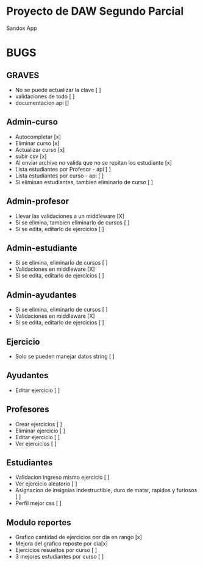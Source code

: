 # Proyecto de DAW Segundo Parcial
Sandox App

# BUGS
## GRAVES
- No se puede actualizar la clave [ ]
- validaciones de todo [ ]
- documentacion api []

## Admin-curso
- Autocompletar [x]
- Eliminar curso [x]
- Actualizar curso [x]
- subir csv [x]
- Al enviar archivo no valida que no se repitan los estudiante [x]
- Lista estudiantes por Profesor - api [ ]
- Lista estudiantes por curso - api [ ]
- Si eliminan estudiantes, tambien eliminarlo de curso [ ]

## Admin-profesor
- Llevar las validaciones a un middleware [X]
- Si se elimina, tambien eliminarlo de cursos [ ]
- Si se edita, editarlo de ejercicios [ ]

## Admin-estudiante
- Si se elimina, eliminarlo de cursos [ ]
- Validaciones en middleware [X]
- Si se edita, editarlo de ejercicios [ ]

## Admin-ayudantes
- Si se elimina, eliminarlo de cursos [ ]
- Validaciones en middleware [X]
- Si se edita, editarlo de ejercicios [ ]

## Ejercicio
- Solo se pueden manejar datos string [ ]

## Ayudantes
- Editar ejercicio [ ]

## Profesores
- Crear ejercicios [ ]
- Eliminar ejercicio [ ]
- Editar ejercicio [ ]
- Ver ejercicios [ ]

## Estudiantes
- Validacion ingreso mismo ejercicio [ ]
- Ver ejercicio aleatorio [ ]
- Asignacion de insignias indestructible, duro de matar, rapidos y furiosos [ ]
- Perfil mejor css [ ]

## Modulo reportes
- Grafico cantidad de ejercicios por dia en rango [x]
- Mejora del grafico reposte por dia[x]
- Ejercicios resueltos por curso [ ]
- 3 mejores estudiantes por curso [ ]
